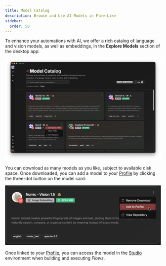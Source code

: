 ```yaml
---
title: Model Catalog
description: Browse and Use AI Models in Flow-Like
sidebar:
  order: 50
---
```


To enhance your automations with AI, we offer a rich catalog of language and vision models, as well as embeddings, in the **Explore Models** section of the desktop app:

![A screenshot of Flow-Like Desktop showing a preview of the Model Catalog](../../../assets/ModelCatalog.webp)

You can download as many models as you like, subject to available disk space. Once downloaded, you can add a model to your [Profile](/start/profiles/) by clicking the three-dot button on the model card:

![A screenshot of a model card in Flow-Like Desktop model catalog showing how to add a specific model to your profile](../../../assets/AddingModelToProfile.webp)

Once linked to your [Profile](/start/profiles/), you can access the model in the [Studio](/studio/overview/) environment when building and executing *Flows*.
